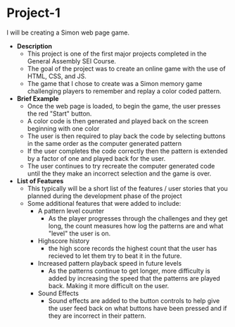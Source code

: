 # Project-1
I will be creating a Simon web page game.
- **Description**
  - This project is one of the first major projects completed in the General Assembly SEI Course.
  - The goal of the project was to create an online game with the use of HTML, CSS, and JS.
  - The game that I chose to create was a Simon memory game challenging players to remember and replay a color coded pattern.
- **Brief Example**
  - Once the web page is loaded, to begin the game, the user presses the red "Start" button.
  - A color code is then generated and played back on the screen beginning with one color
  - The user is then required to play back the code by selecting buttons in the same order as the computer generated pattern
  - If the user completes the code correctly then the pattern is extended by a factor of one and played back for the user.
  - The user continues to try recreate the computer generated code until the they make an incorrect selection and the game is over.
- **List of Features**
  - This typically will be a short list of the features / user stories that you planned during the development phase of the project
  - Some additional features that were added to include:
    - A pattern level counter
        - As the player progresses through the challenges and they get long, the count measures how log the patterns are and what "level" the user is on.
    - Highscore history
        - the high score records the highest count that the user has recieved to let them try to beat it in the future.
    - Increased pattern playback speed in future levels
        - As the patterns continue to get longer, more difficulty is added by increasing the speed that the patterns are played back. Making it more difficult on the user.
    - Sound Effects
        - Sound effects are added to the button controls to help give the user feed back on what buttons have been pressed and if they are incorrect in their pattern.
